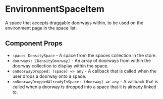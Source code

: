 # EnvironmentSpaceItem

A space that accepts draggable doorways within, to be used on the environment page in the space
list.

## Component Props
- `space: DensitySpace` - A space from the spaces collection in the store.
- `doorways: [DensityDoorway]` - An array of doorways from within the doorway collection to display
  within the space.
- `onDoorwayDropped: (space) => any` - A callback that is called when the user drops a doorway onto
  a space.
- `onDoorwayDroppedAlreadyInSpace: (doorway) => any` - A vallback that is called when a doorway is
  dropped into a space that it is already linked to.

